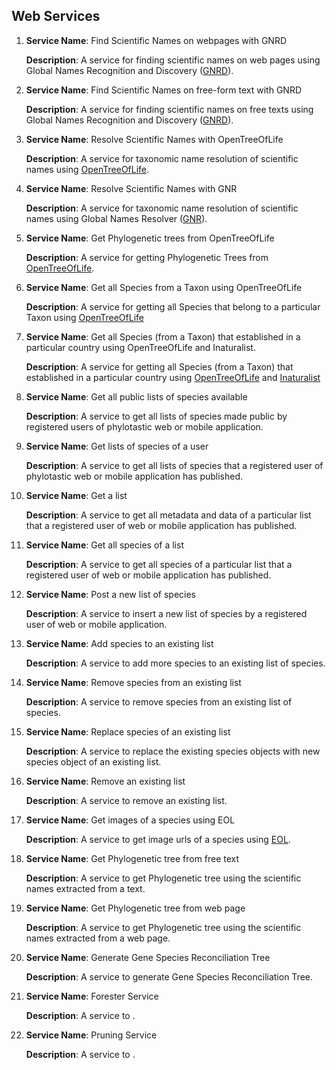 ## Web Services
1. 
   **Service Name**: Find Scientific Names on webpages with GNRD

   **Description**: A service for finding scientific names on web pages using 
Global Names Recognition and Discovery
([GNRD](http://finder.globalnames.org/)).

2. 
   **Service Name**: Find Scientific Names on free-form text with GNRD

   **Description**: A service for finding scientific names on free texts using 
Global Names Recognition and Discovery
([GNRD](http://finder.globalnames.org/)).
   
3. **Service Name**: Resolve Scientific Names with OpenTreeOfLife 

   **Description**:  A service for taxonomic name resolution of scientific names using [OpenTreeOfLife](https://github.com/OpenTreeOfLife/opentree/wiki/Open-Tree-of-Life-APIs#tnrs).

4. **Service Name**: Resolve Scientific Names with GNR 

   **Description**:  A service for taxonomic name resolution of scientific names using Global Names Resolver ([GNR](http://resolver.globalnames.org)).
   
5. **Service Name**:  Get Phylogenetic trees from OpenTreeOfLife 

   **Description**:  A service for getting Phylogenetic Trees from [OpenTreeOfLife](https://github.com/OpenTreeOfLife/opentree/wiki/Open-Tree-of-Life-APIs#taxonomy).

6. **Service Name**:  Get all Species from a Taxon using OpenTreeOfLife 

   **Description**:  A service for getting all Species that belong to a particular Taxon using [OpenTreeOfLife](https://github.com/OpenTreeOfLife/opentree/wiki/Open-Tree-of-Life-APIs#taxonomy)

7. 
   **Service Name**:  Get all Species (from a Taxon) that established in a particular country using OpenTreeOfLife and Inaturalist.

   **Description**:  A service for getting all Species (from a Taxon) that established in a particular country using [OpenTreeOfLife](https://github.com/OpenTreeOfLife/opentree/wiki/Open-Tree-of-Life-APIs#taxonomy) and [Inaturalist](http://www.inaturalist.org/pages/api+reference#get-places)
   
8. **Service Name**:  Get all public lists of species available 

   **Description**:  A service to get all lists of species made public by registered users of phylotastic web or mobile application.
   
9. **Service Name**:  Get lists of species of a user 

   **Description**:  A service to get all lists of species that a registered user of phylotastic web or mobile application has published.

10. **Service Name**:  Get a list 
    
    **Description**:  A service to get all metadata and data of a particular list that a registered user of web or mobile application has published.

11. **Service Name**:  Get all species of a list 
    
    **Description**:  A service to get all species of a particular list that a registered user of web or mobile application has published.

12. **Service Name**:  Post a new list of species 
    
    **Description**:  A service to insert a new list of species by a registered user of web or mobile application.

13. **Service Name**:  Add species to an existing list 
    
    **Description**:  A service to add more species to an existing list of species.

14. **Service Name**:  Remove species from an existing list 
    
    **Description**:  A service to remove species from an existing list of species.

15. **Service Name**:  Replace species of an existing list 
    
    **Description**:  A service to replace the existing species objects with new species object of an existing list.

16. **Service Name**:  Remove an existing list 
    
    **Description**:  A service to remove an existing list.

17. **Service Name**:  Get images of a species using EOL 
    
    **Description**:  A service to get image urls of a species using [EOL](http://eol.org/api).

18. **Service Name**:  Get Phylogenetic tree from free text 
    
    **Description**:  A service to get Phylogenetic tree using the scientific names extracted from a text.

19. **Service Name**:  Get Phylogenetic tree from web page 
    
    **Description**:  A service to get Phylogenetic tree using the scientific names extracted from a web page.

20. **Service Name**:  Generate Gene Species Reconciliation Tree 
    
    **Description**:  A service to generate Gene Species Reconciliation Tree.

21. **Service Name**:  Forester Service 
    
    **Description**:  A service to .
   
22. **Service Name**:  Pruning Service 
    
    **Description**:  A service to .

   